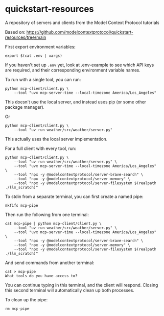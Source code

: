 # quickstart-resources
A repository of servers and clients from the Model Context Protocol tutorials

Based on: https://github.com/modelcontextprotocol/quickstart-resources/tree/main

First export environment variables:
```
export $(cat .env | xargs)
```
If you haven't set up `.env` yet, look at .env-example to see which API keys are required, and their corresponding environment variable names.

To run with a single tool, you can run:
```
python mcp-client/client.py \
    --tool "uvx mcp-server-time --local-timezone America/Los_Angeles"
```
This doesn't use the local server, and instead uses pip (or some other package manager).

Or
```
python mcp-client/client.py \
    --tool "uv run weather/src/weather/server.py"
```
This actually uses the local server implementation.

For a full client with every tool, run:
```
python mcp-client/client.py \
    --tool "uv run weather/src/weather/server.py" \
    --tool "uvx mcp-server-time --local-timezone America/Los_Angeles" \
    --tool "npx -y @modelcontextprotocol/server-brave-search" \
    --tool "npx -y @modelcontextprotocol/server-memory" \
    --tool "npx -y @modelcontextprotocol/server-filesystem $(realpath ./llm_scratch)"
```

To stdin from a separate terminal, you can first create a named pipe:
```
mkfifo mcp-pipe
```

Then run the following from one terminal:
```
cat mcp-pipe | python mcp-client/client.py \
    --tool "uv run weather/src/weather/server.py" \
    --tool "uvx mcp-server-time --local-timezone America/Los_Angeles" \
    --tool "npx -y @modelcontextprotocol/server-brave-search" \
    --tool "npx -y @modelcontextprotocol/server-memory" \
    --tool "npx -y @modelcontextprotocol/server-filesystem $(realpath ./llm_scratch)"
```

And send commands from another terminal:
```
cat > mcp-pipe
What tools do you have access to?
```
You can continue typing in this terminal, and the client will respond.
Closing this second terminal will automatically clean up both processes.

To clean up the pipe:
```
rm mcp-pipe
```